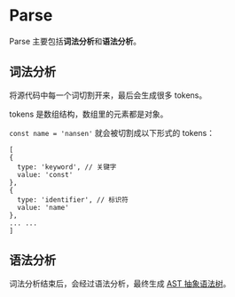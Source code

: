 # Parse

Parse 主要包括**词法分析**和**语法分析**。

## 词法分析

将源代码中每一个词切割开来，最后会生成很多 tokens。

tokens 是数组结构，数组里的元素都是对象。

`const name = 'nansen'` 就会被切割成以下形式的 tokens：

```
[
{
  type: 'keyword', // 关键字
  value: 'const'
},
{
  type: 'identifier', // 标识符
  value: 'name'
},
... ...
]
```

## 语法分析

词法分析结束后，会经过语法分析，最终生成 [AST 抽象语法树](抽象语法树.md)。